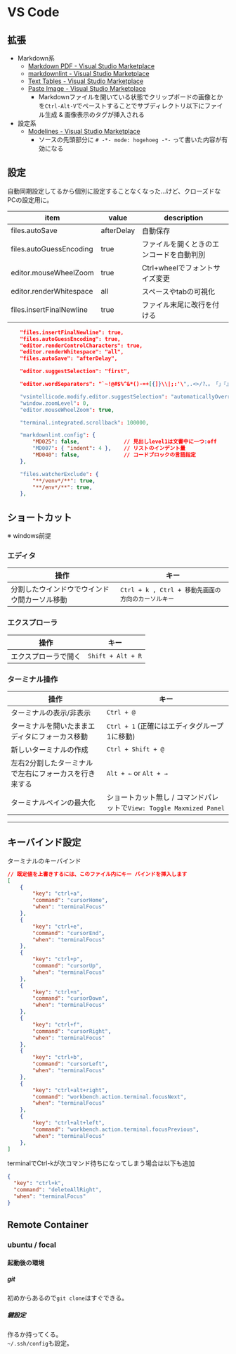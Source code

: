 # VS Code

## 拡張

- Markdown系
    - [Markdown PDF - Visual Studio Marketplace](https://marketplace.visualstudio.com/items?itemName=yzane.markdown-pdf)
    - [markdownlint - Visual Studio Marketplace](https://marketplace.visualstudio.com/items?itemName=DavidAnson.vscode-markdownlint)
    - [Text Tables - Visual Studio Marketplace](https://marketplace.visualstudio.com/items?itemName=RomanPeshkov.vscode-text-tables)
    - [Paste Image - Visual Studio Marketplace](https://marketplace.visualstudio.com/items?itemName=mushan.vscode-paste-image)
        - Markdownファイルを開いている状態でクリップボードの画像とかを`Ctrl-Alt-V`でペーストすることでサブディレクトリ以下にファイル生成 & 画像表示のタグが挿入される
- 設定系
    - [Modelines - Visual Studio Marketplace](https://marketplace.visualstudio.com/items?itemName=chrislajoie.vscode-modelines)
        - ソースの先頭部分に `# -*- mode: hogehoeg -*-` って書いた内容が有効になる

## 設定

自動同期設定してるから個別に設定することなくなった…けど、クローズドなPCの設定用に。

|item|value|description|
|---|---|---|
|files.autoSave|afterDelay|自動保存|
|files.autoGuessEncoding|true|ファイルを開くときのエンコードを自動判別|
|editor.mouseWheelZoom|true|Ctrl+wheelでフォントサイズ変更|
|editor.renderWhitespace|all|スペースやtabの可視化|
|files.insertFinalNewline|true|ファイル末尾に改行を付ける|

```json
    "files.insertFinalNewline": true,
    "files.autoGuessEncoding": true,
    "editor.renderControlCharacters": true,
    "editor.renderWhitespace": "all",
    "files.autoSave": "afterDelay",

    "editor.suggestSelection": "first",

    "editor.wordSeparators": "`~!@#$%^&*()-=+[{]}\\|;:'\",.<>/?、。　「」『』【】（）",

    "vsintellicode.modify.editor.suggestSelection": "automaticallyOverrodeDefaultValue",
    "window.zoomLevel": 0,
    "editor.mouseWheelZoom": true,

    "terminal.integrated.scrollback": 100000,

    "markdownlint.config": {
        "MD025": false,              // 見出しlevel1は文書中に一つ:off
        "MD007": { "indent": 4 },    // リストのインデント量
        "MD040": false,              // コードブロックの言語指定
    },

    "files.watcherExclude": {
        "**/venv*/**": true,
        "**/env*/**": true,
    },

```

## ショートカット

※ windows前提

### エディタ

|操作|キー|
|---|---|
|分割したウインドウでウインドウ間カーソル移動|`Ctrl + k , Ctrl + 移動先画面の方向のカーソルキー`|

### エクスプローラ

|操作|キー|
|---|---|
|エクスプローラで開く|`Shift + Alt + R`|

### ターミナル操作

|操作|キー|
|---|---|
|ターミナルの表示/非表示|`Ctrl + @`|
|ターミナルを開いたままエディタにフォーカス移動|`Ctrl + 1` (正確にはエディタグループ1に移動)|
|新しいターミナルの作成|`Ctrl + Shift + @`|
|左右2分割したターミナルで左右にフォーカスを行き来する|`Alt + ←` or `Alt + →`|
|ターミナルペインの最大化|ショートカット無し / コマンドパレットで`View: Toggle Maxmized Panel`|

---

## キーバインド設定

ターミナルのキーバインド

```json
// 既定値を上書きするには、このファイル内にキー バインドを挿入します
[
    {
        "key": "ctrl+a",
        "command": "cursorHome",
        "when": "terminalFocus"
    },
    {
        "key": "ctrl+e",
        "command": "cursorEnd",
        "when": "terminalFocus"
    },
    {
        "key": "ctrl+p",
        "command": "cursorUp",
        "when": "terminalFocus"
    },
    {
        "key": "ctrl+n",
        "command": "cursorDown",
        "when": "terminalFocus"
    },
    {
        "key": "ctrl+f",
        "command": "cursorRight",
        "when": "terminalFocus"
    },
    {
        "key": "ctrl+b",
        "command": "cursorLeft",
        "when": "terminalFocus"
    },
    {
        "key": "ctrl+alt+right",
        "command": "workbench.action.terminal.focusNext",
        "when": "terminalFocus"
    },
    {
        "key": "ctrl+alt+left",
        "command": "workbench.action.terminal.focusPrevious",
        "when": "terminalFocus"
    },
]
```

terminalでCtrl-kが次コマンド待ちになってしまう場合は以下も追加

```json
{
  "key": "ctrl+k",
  "command": "deleteAllRight",
  "when": "terminalFocus"
}
```

## Remote Container

### ubuntu / focal

#### 起動後の環境

##### git

初めからあるので`git clone`はすぐできる。

##### 鍵設定

作るか持ってくる。  
`~/.ssh/config`も設定。
